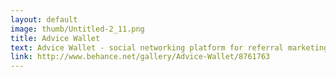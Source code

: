 ```yaml
---
layout: default
image: thumb/Untitled-2_11.png
title: Advice Wallet
text: Advice Wallet - social networking platform for referral marketing.
link: http://www.behance.net/gallery/Advice-Wallet/8761763
---
```

